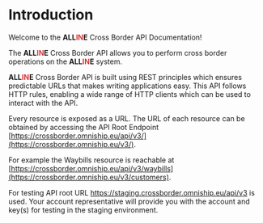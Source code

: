 # Introduction

Welcome to the <span style="font-weight: bold">ALL<span style="color: #d83636;">IN</span>E</span> Cross Border API Documentation! 

The <span style="font-weight: bold">ALL<span style="color: #d83636;">IN</span>E</span> Cross Border API allows you to perform cross border operations on the <span style="font-weight: bold">ALL<span style="color: #d83636;">IN</span>E</span> system.

<span style="font-weight: bold">ALL<span style="color: #d83636;">IN</span>E</span> Cross Border API is built using REST principles which ensures predictable URLs that makes writing applications easy. 
This API follows HTTP rules, enabling a wide range of HTTP clients which can be used to interact with the API.

Every resource is exposed as a URL. The URL of each resource can be obtained by accessing the API Root Endpoint [https://crossborder.omniship.eu/api/v3/](https://crossborder.omniship.eu/v3/).

For example the Waybills resource is reachable at [https://crossborder.omniship.eu/api/v3/waybills](https://crossborder.omniship.eu/v3/customers).

<aside class="notice">
  For testing API root URL <a href="https://staging.crossborder.omniship.eu/api/v3">https://staging.crossborder.omniship.eu/api/v3</a> is used. Your account representative will provide you with the account and key(s) for testing in the staging environment.
</aside>
